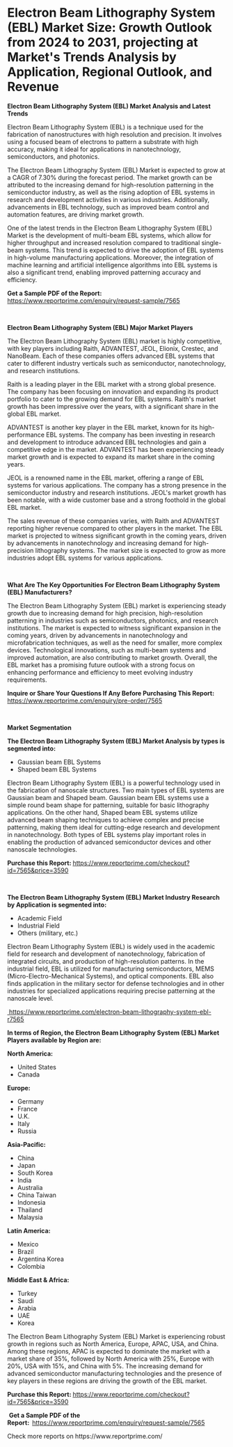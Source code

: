 <p><h1>Electron Beam Lithography System (EBL) Market Size: Growth Outlook from 2024 to 2031, projecting at Market's Trends Analysis by Application, Regional Outlook, and Revenue</h1></p><p><strong>Electron Beam Lithography System (EBL) Market Analysis and Latest Trends</strong></p>
<p><p>Electron Beam Lithography System (EBL) is a technique used for the fabrication of nanostructures with high resolution and precision. It involves using a focused beam of electrons to pattern a substrate with high accuracy, making it ideal for applications in nanotechnology, semiconductors, and photonics.</p><p>The Electron Beam Lithography System (EBL) Market is expected to grow at a CAGR of 7.30% during the forecast period. The market growth can be attributed to the increasing demand for high-resolution patterning in the semiconductor industry, as well as the rising adoption of EBL systems in research and development activities in various industries. Additionally, advancements in EBL technology, such as improved beam control and automation features, are driving market growth.</p><p>One of the latest trends in the Electron Beam Lithography System (EBL) Market is the development of multi-beam EBL systems, which allow for higher throughput and increased resolution compared to traditional single-beam systems. This trend is expected to drive the adoption of EBL systems in high-volume manufacturing applications. Moreover, the integration of machine learning and artificial intelligence algorithms into EBL systems is also a significant trend, enabling improved patterning accuracy and efficiency.</p></p>
<p><strong>Get a Sample PDF of the Report:&nbsp;</strong> <a href="https://www.reportprime.com/enquiry/request-sample/7565">https://www.reportprime.com/enquiry/request-sample/7565</a></p>
<p>&nbsp;</p>
<p><strong>Electron Beam Lithography System (EBL) Major Market Players</strong></p>
<p><p>The Electron Beam Lithography System (EBL) market is highly competitive, with key players including Raith, ADVANTEST, JEOL, Elionix, Crestec, and NanoBeam. Each of these companies offers advanced EBL systems that cater to different industry verticals such as semiconductor, nanotechnology, and research institutions.</p><p>Raith is a leading player in the EBL market with a strong global presence. The company has been focusing on innovation and expanding its product portfolio to cater to the growing demand for EBL systems. Raith's market growth has been impressive over the years, with a significant share in the global EBL market.</p><p>ADVANTEST is another key player in the EBL market, known for its high-performance EBL systems. The company has been investing in research and development to introduce advanced EBL technologies and gain a competitive edge in the market. ADVANTEST has been experiencing steady market growth and is expected to expand its market share in the coming years.</p><p>JEOL is a renowned name in the EBL market, offering a range of EBL systems for various applications. The company has a strong presence in the semiconductor industry and research institutions. JEOL's market growth has been notable, with a wide customer base and a strong foothold in the global EBL market.</p><p>The sales revenue of these companies varies, with Raith and ADVANTEST reporting higher revenue compared to other players in the market. The EBL market is projected to witness significant growth in the coming years, driven by advancements in nanotechnology and increasing demand for high-precision lithography systems. The market size is expected to grow as more industries adopt EBL systems for various applications.</p></p>
<p>&nbsp;</p>
<p><strong>What Are The Key Opportunities For Electron Beam Lithography System (EBL) Manufacturers?</strong></p>
<p><p>The Electron Beam Lithography System (EBL) market is experiencing steady growth due to increasing demand for high precision, high-resolution patterning in industries such as semiconductors, photonics, and research institutions. The market is expected to witness significant expansion in the coming years, driven by advancements in nanotechnology and microfabrication techniques, as well as the need for smaller, more complex devices. Technological innovations, such as multi-beam systems and improved automation, are also contributing to market growth. Overall, the EBL market has a promising future outlook with a strong focus on enhancing performance and efficiency to meet evolving industry requirements.</p></p>
<p><strong>Inquire or Share Your Questions If Any Before Purchasing This Report:</strong> <a href="https://www.reportprime.com/enquiry/pre-order/7565">https://www.reportprime.com/enquiry/pre-order/7565</a></p>
<p>&nbsp;</p>
<p><strong>Market Segmentation</strong></p>
<p><strong>The Electron Beam Lithography System (EBL) Market Analysis by types is segmented into:</strong></p>
<p><ul><li>Gaussian beam EBL Systems</li><li>Shaped beam EBL Systems</li></ul></p>
<p><p>Electron Beam Lithography System (EBL) is a powerful technology used in the fabrication of nanoscale structures. Two main types of EBL systems are Gaussian beam and Shaped beam. Gaussian beam EBL systems use a simple round beam shape for patterning, suitable for basic lithography applications. On the other hand, Shaped beam EBL systems utilize advanced beam shaping techniques to achieve complex and precise patterning, making them ideal for cutting-edge research and development in nanotechnology. Both types of EBL systems play important roles in enabling the production of advanced semiconductor devices and other nanoscale technologies.</p></p>
<p><strong>Purchase this Report:&nbsp;</strong><a href="https://www.reportprime.com/checkout?id=7565&price=3590">https://www.reportprime.com/checkout?id=7565&price=3590</a></p>
<p>&nbsp;</p>
<p><strong>The Electron Beam Lithography System (EBL) Market Industry Research by Application is segmented into:</strong></p>
<p><ul><li>Academic Field</li><li>Industrial Field</li><li>Others (military, etc.)</li></ul></p>
<p><p>Electron Beam Lithography System (EBL) is widely used in the academic field for research and development of nanotechnology, fabrication of integrated circuits, and production of high-resolution patterns. In the industrial field, EBL is utilized for manufacturing semiconductors, MEMS (Micro-Electro-Mechanical Systems), and optical components. EBL also finds application in the military sector for defense technologies and in other industries for specialized applications requiring precise patterning at the nanoscale level.</p></p>
<p><a href="https://www.reportprime.com/electron-beam-lithography-system-ebl-r7565">&nbsp;https://www.reportprime.com/electron-beam-lithography-system-ebl-r7565</a></p>
<p><strong>In terms of Region, the Electron Beam Lithography System (EBL) Market Players available by Region are:</strong></p>
<p>
    <p> <strong> North America: </strong>
        <ul>
            <li>United States</li>
            <li>Canada</li>
        </ul>
        </p> 
    <p> <strong> Europe: </strong>
        <ul>
            <li>Germany</li>
            <li>France</li>
            <li>U.K.</li>
            <li>Italy</li>
            <li>Russia</li>
        </ul>
        </p> 
    <p> <strong> Asia-Pacific: </strong>
        <ul>
            <li>China</li>
            <li>Japan</li>
            <li>South Korea</li>
            <li>India</li>
            <li>Australia</li>
            <li>China Taiwan</li>
            <li>Indonesia</li>
            <li>Thailand</li>
            <li>Malaysia</li>
        </ul>
        </p> 
    <p> <strong> Latin America: </strong>
        <ul>
            <li>Mexico</li>
            <li>Brazil</li>
            <li>Argentina Korea</li>
            <li>Colombia</li>
        </ul>
        </p> 
    <p> <strong> Middle East & Africa: </strong>
        <ul>
            <li>Turkey</li>
            <li>Saudi</li>
            <li>Arabia</li>
            <li>UAE</li>
            <li>Korea</li>
        </ul>
    </p>
    </p>
<p><p>The Electron Beam Lithography System (EBL) Market is experiencing robust growth in regions such as North America, Europe, APAC, USA, and China. Among these regions, APAC is expected to dominate the market with a market share of 35%, followed by North America with 25%, Europe with 20%, USA with 15%, and China with 5%. The increasing demand for advanced semiconductor manufacturing technologies and the presence of key players in these regions are driving the growth of the EBL market.</p></p>
<p><strong>Purchase this Report: </strong><a href="https://www.reportprime.com/checkout?id=7565&price=3590">https://www.reportprime.com/checkout?id=7565&price=3590</a></p>
<p>&nbsp;<strong>Get a Sample PDF of the Report:&nbsp;&nbsp;</strong><a href="https://www.reportprime.com/enquiry/request-sample/7565">https://www.reportprime.com/enquiry/request-sample/7565</a></p>
<p><strong></strong></p>
<p>Check more reports on https://www.reportprime.com/</p>